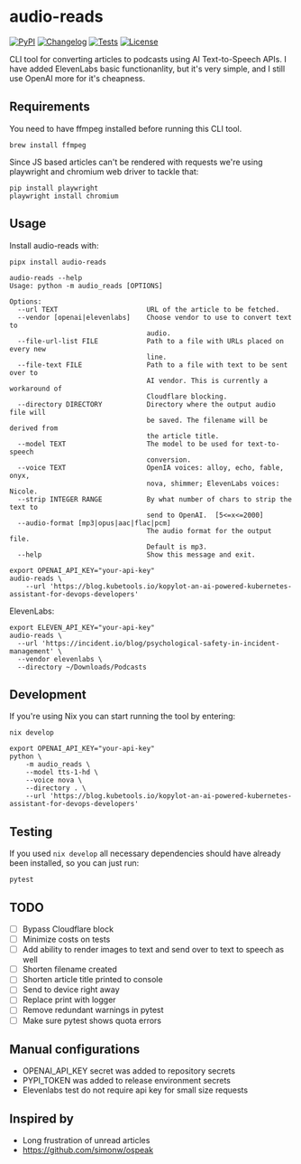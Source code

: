# audio-reads

[![PyPI](https://img.shields.io/pypi/v/audio-reads.svg)](https://pypi.org/project/audio-reads/)
[![Changelog](https://img.shields.io/github/release/ivankovnatsky/audio-reads.svg)](https://github.com/ivankovnatsky/audio-reads/releases)
[![Tests](https://github.com/ivankovnatsky/audio-reads/workflows/Test/badge.svg)](https://github.com/ivankovnatsky/audio-reads/actions?query=workflow%3ATest)
[![License](https://img.shields.io/github/license/ivankovnatsky/audio-reads)](https://github.com/ivankovnatsky/audio-reads/blob/main/LICENSE.md)

CLI tool for converting articles to podcasts using AI Text-to-Speech APIs. I
have added ElevenLabs basic functionanlity, but it's very simple, and I still
use OpenAI more for it's cheapness.

## Requirements

You need to have ffmpeg installed before running this CLI tool.

```console
brew install ffmpeg
```

Since JS based articles can't be rendered with requests we're using playwright
and chromium web driver to tackle that:

```console
pip install playwright
playwright install chromium
```

## Usage

Install audio-reads with:

```console
pipx install audio-reads
```

```console
audio-reads --help
Usage: python -m audio_reads [OPTIONS]

Options:
  --url TEXT                      URL of the article to be fetched.
  --vendor [openai|elevenlabs]    Choose vendor to use to convert text to
                                  audio.
  --file-url-list FILE            Path to a file with URLs placed on every new
                                  line.
  --file-text FILE                Path to a file with text to be sent over to
                                  AI vendor. This is currently a workaround of
                                  Cloudflare blocking.
  --directory DIRECTORY           Directory where the output audio file will
                                  be saved. The filename will be derived from
                                  the article title.
  --model TEXT                    The model to be used for text-to-speech
                                  conversion.
  --voice TEXT                    OpenIA voices: alloy, echo, fable, onyx,
                                  nova, shimmer; ElevenLabs voices: Nicole.
  --strip INTEGER RANGE           By what number of chars to strip the text to
                                  send to OpenAI.  [5<=x<=2000]
  --audio-format [mp3|opus|aac|flac|pcm]
                                  The audio format for the output file.
                                  Default is mp3.
  --help                          Show this message and exit.
```

```console
export OPENAI_API_KEY="your-api-key"
audio-reads \
    --url 'https://blog.kubetools.io/kopylot-an-ai-powered-kubernetes-assistant-for-devops-developers'
```

ElevenLabs:

```console
export ELEVEN_API_KEY="your-api-key"
audio-reads \
  --url 'https://incident.io/blog/psychological-safety-in-incident-management' \
  --vendor elevenlabs \
  --directory ~/Downloads/Podcasts
```

## Development

If you're using Nix you can start running the tool by entering:

```console
nix develop
```

```console
export OPENAI_API_KEY="your-api-key"
python \
    -m audio_reads \
    --model tts-1-hd \
    --voice nova \
    --directory . \
    --url 'https://blog.kubetools.io/kopylot-an-ai-powered-kubernetes-assistant-for-devops-developers'
```

## Testing

If you used `nix develop` all necessary dependencies should have already 
been installed, so you can just run:

```console
pytest
```

## TODO

- [ ] Bypass Cloudflare block
- [ ] Minimize costs on tests
- [ ] Add ability to render images to text and send over to text to speech as well
- [ ] Shorten filename created
- [ ] Shorten article title printed to console
- [ ] Send to device right away
- [ ] Replace print with logger
- [ ] Remove redundant warnings in pytest
- [ ] Make sure pytest shows quota errors

## Manual configurations

- OPENAI_API_KEY secret was added to repository secrets
- PYPI_TOKEN was added to release environment secrets
- Elevenlabs test do not require api key for small size requests

## Inspired by

* Long frustration of unread articles
* https://github.com/simonw/ospeak
